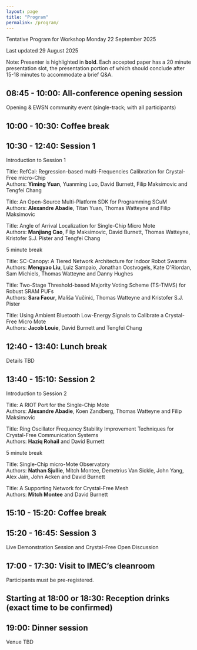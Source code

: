 ```yaml
---
layout: page
title: "Program"
permalink: /program/
---
```


Tentative Program for Workshop Monday 22 September 2025

Last updated 29 August 2025

Note: Presenter is highlighted in **bold**. Each accepted paper has a 20 minute presentation slot, the presentation portion of which should conclude after 15-18 minutes to accommodate a brief Q&A.


## 08:45 - 10:00: All-conference opening session

Opening & EWSN community event (single-track; with all participants)

## 10:00 - 10:30: Coffee break

## 10:30 - 12:40: Session 1 

Introduction to Session 1

Title: RefCal: Regression-based multi-Frequencies Calibration for Crystal-Free micro-Chip<br>
Authors: **Yiming Yuan**, Yuanming Luo, David Burnett, Filip Maksimovic and Tengfei Chang

Title: An Open-Source Multi-Platform SDK for Programming SCuM<br>
Authors: **Alexandre Abadie**, Titan Yuan, Thomas Watteyne and Filip Maksimovic

Title: Angle of Arrival Localization for Single-Chip Micro Mote<br>
Authors: **Manjiang Cao**, Filip Maksimovic, David Burnett, Thomas Watteyne, Kristofer S.J. Pister and Tengfei Chang

5 minute break

Title: SC-Canopy: A Tiered Network Architecture for Indoor Robot Swarms<br>
Authors: **Mengyao Liu**, Luiz Sampaio, Jonathan Oostvogels, Kate O'Riordan, Sam Michiels, Thomas Watteyne and Danny Hughes

Title: Two-Stage Threshold-based Majority Voting Scheme (TS-TMVS) for Robust SRAM PUFs<br>
Authors: **Sara Faour**, Mališa Vučinić, Thomas Watteyne and Kristofer S.J. Pister

Title: Using Ambient Bluetooth Low-Energy Signals to Calibrate a Crystal-Free Micro Mote<br>
Authors: **Jacob Louie**, David Burnett and Tengfei Chang

## 12:40 - 13:40: Lunch break

Details TBD


## 13:40 - 15:10: Session 2

Introduction to Session 2

Title: A RIOT Port for the Single-Chip Mote<br>
Authors: **Alexandre Abadie**, Koen Zandberg, Thomas Watteyne and Filip Maksimovic

Title: Ring Oscillator Frequency Stability Improvement Techniques for Crystal-Free Communication Systems<br>
Authors: **Haziq Rohail** and David Burnett

5 minute break

Title: Single-Chip micro-Mote Observatory<br>
Authors: **Nathan Sjullie**, Mitch Montee, Demetrius Van Sickle, John Yang, Alex Jain, John Acken and David Burnett

Title: A Supporting Network for Crystal-Free Mesh<br>
Authors: **Mitch Montee** and David Burnett

## 15:10 - 15:20: Coffee break

## 15:20 - 16:45: Session 3

Live Demonstration Session and Crystal-Free Open Discussion

## 17:00 - 17:30: Visit to IMEC’s cleanroom

Participants must be pre-registered.

## Starting at 18:00 or 18:30: Reception drinks (exact time to be confirmed)

## 19:00: Dinner session

Venue TBD


